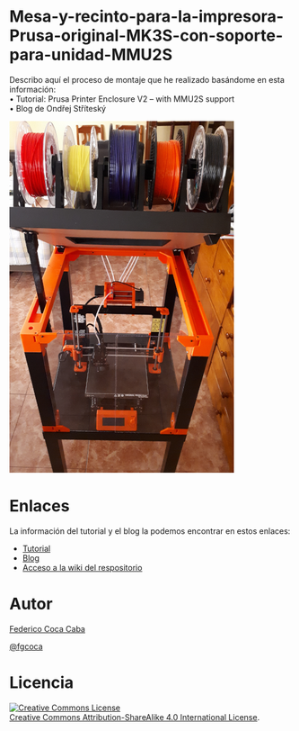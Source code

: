 # Mesa-y-recinto-para-la-impresora-Prusa-original-MK3S-con-soporte-para-unidad-MMU2S  
Describo aquí el proceso de montaje que he realizado basándome en esta información:  
    • Tutorial: Prusa Printer Enclosure V2 – with MMU2S support  
    • Blog de Ondřej Stříteský

![](https://github.com/fgcoca/Mesa-y-recinto-para-la-impresora-Prusa-original-MK3S-con-soporte-para-unidad-MMU2S/blob/master/imagenes/minis/Fase15-abierta.png)

# **Enlaces**
La información del tutorial y el blog la podemos encontrar en estos enlaces:
* [Tutorial](https://blog.prusaprinters.org/mmu2s-printer-enclosure/)
* [Blog](https://blog.prusaprinters.org/author/stritacz/)
* [Acceso a la wiki del respositorio]()

# **Autor**

[Federico Coca Caba](https://github.com/fgcoca)

[@fgcoca](https://twitter.com/fgcoca)

# **Licencia**
<a rel="license" href="http://creativecommons.org/licenses/by-sa/4.0/"><img alt="Creative Commons License" style="border-width:0" src="https://i.creativecommons.org/l/by-sa/4.0/88x31.png" /></a><br /> <a rel="license" href="http://creativecommons.org/licenses/by-sa/4.0/">Creative Commons Attribution-ShareAlike 4.0 International License</a>.




